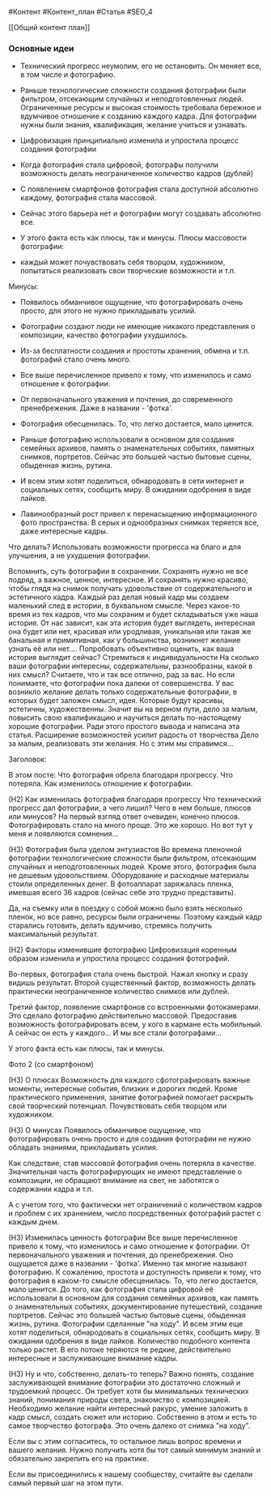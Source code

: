 #Контент #Контент_план #Статья #SEO_4 

[[Общий контент план]]
### Основные идеи

- Технический прогресс неумолим, его не остановить. Он меняет все, в том числе и фотографию.
- Раньше технологические сложности создания фотографии были фильтром, отсекающим случайных и неподготовленных людей.  Ограниченные ресурсы и высокая стоимость требовала бережное и вдумчивое отношение к созданию каждого кадра. Для фотографии нужны были знания, квалификация, желание учиться и узнавать.
- Цифровизация принципиально изменила и упростила процесс создания фотографии
- Когда фотография стала цифровой, фотографы получили возможность делать неограниченное количество кадров (дублей)
- С появлением смартфонов фотография стала доступной абсолютно каждому, фотография стала массовой.

- Сейчас этого барьера нет и фотографии могут создавать абсолютно все.

- У этого факта есть как плюсы, так и минусы.
Плюсы массовости фотографии: 
- каждый может почувствовать себя творцом, художником, попытаться реализовать свои творческие возможности и т.п. 

Минусы:
- Появилось обманчивое ощущение, что фотографировать очень просто, для этого не нужно прикладывать усилий.
- Фотографии создают люди не имеющие никакого представления о композиции, качество фотографии ухудшилось.
- Из-за бесплатности создания и простоты хранения, обмена и т.п. фотографий стало очень много.

- Все выше перечисленное привело к тому, что изменилось и само отношение к фотографии. 
- От первоначального уважения и почтения, до современного пренебрежения. Даже в названии - 'фотка'.
-  Фотография обесценилась. То, что легко достается, мало ценится. 
- Раньше фотографию использовали в основном для создания семейных архивов, память о знаменательных событиях, памятных снимков, портретов. Сейчас это большей частью бытовые сцены, обыденная жизнь, рутина. 
- И всем этим хотят поделиться, обнародовать в сети интернет и социальных сетях, сообщить миру. В ожидании одобрения в виде лайков.
- Лавинообразный рост привел к перенасыщению информационного фото пространства. В серых и однообразных снимках теряется все, даже интересные кадры.


Что делать? 
Использовать возможности прогресса на благо и для улучшения, а не ухудшения фотографии.

Вспомнить, суть фотографии в сохранении. 
Сохранять нужно не все подряд, а важное, ценное, интересное. И сохранять нужно красиво, чтобы глядя на снимок получать удовольствие от содержательного и эстетичного кадра.
Каждый раз делая новый кадр мы создаем маленький след в истории, в буквальном смысле. Через какое-то время из тех кадров, что мы сохраним и будет складываться уже наша история. От нас зависит, как эта история будет выглядеть, интересная она будет или нет, красивая или уродливая, уникальная или такая же банальная и примитивная, как у большинства, возникнет желание узнать её или нет....
Попробовать объективно оценить, как ваша история выглядит сейчас? 
Стремиться к индивидуальности
На сколько ваши фотографии интересны, содержательны, разнообразны, какой в них смысл? 
Считаете, что и так все отлично, рад за вас.
Но если понимаете, что фотографии пока далеки от совершенства. У вас возникло желание делать только содержательные фотографии, в которых будет заложен смысл, идея. Которые будут красивы, эстетичны, художественны.
Значит вы на верном пути, дело за малым, повысить свою квалификацию и научиться делать по-настоящему хорошие фотографии.
Ради этого простого вывода и написана эта статья.
Расширение возможностей усилит радость от творчества
Дело за малым, реализовать эти желания. Но с этим мы справимся...


Заголовок: 

В этом посте:
Что фотография обрела благодаря прогрессу.
Что потеряла.
Как изменилось отношение к фотографии.

(Н2) Как изменилась фотография благодаря прогрессу
Что технический прогресс дал фотографии, а чего лишил? Чего в нем больше, плюсов или минусов? На первый взгляд ответ очевиден, конечно плюсов. Фотографировать стало на много проще. Это же хорошо.
Но вот тут у меня и появляются сомнения... 

(Н3) Фотография была уделом энтузиастов
Во времена пленочной фотографии технологические сложности были фильтром, отсекающим случайных и неподготовленных людей. Кроме этого, фотография была не дешевым удовольствием. Оборудование и расходные материалы стоили определенных денег. В фотоаппарат заряжалась пленка, имевшая всего 36 кадров (сейчас себе это трудно представить). 

Да, на съемку или в поездку с собой можно было взять несколько пленок, но все равно, ресурсы были ограничены. Поэтому каждый кадр старались готовить, делать вдумчиво, стремясь получить максимальный результат.

(Н2) Факторы изменившие фотографию
Цифровизация коренным образом изменила и упростила процесс создания фотографий. 

Во-первых, фотография стала очень быстрой. Нажал кнопку и сразу видишь результат.
Второй существенный фактор, возможность делать практически неограниченное количество снимков или дублей.

Третий фактор, появление смартфонов со встроенными фотокамерами. Это сделало фотографию действительно массовой. Предоставив возможность фотографировать всем, у кого в кармане есть мобильный. А сейчас он есть у каждого... И мы все стали фотографами...

У этого факта есть как плюсы, так и минусы.

Фото 2 (со смартфоном)

(Н3) О плюсах
Возможность для каждого сфотографировать важные моменты, интересные события, близких и дорогих людей.
Кроме практического применения, занятие фотографией помогает раскрыть свой творческий потенциал. Почувствовать себя творцом или художником. 

(Н3) О минусах
Появилось обманчивое ощущение, что фотографировать очень просто и для создания фотографии не нужно обладать знаниями, прикладывать усилия.

Как следствие, став массовой фотография очень потеряла в качестве. Значительная часть фотографирующих не имеют представление о композиции, не обращают внимание на свет, не заботятся о содержании кадра и т.п.

А с учетом того, что фактически нет ограничений с количеством кадров и проблем с их хранением, число посредственных фотографий растет с каждым днем.

(Н3) Изменилась ценность фотографии
Все выше перечисленное привело к тому, что изменилось и само отношение к фотографии. 
От первоначального уважения и почтения, до пренебрежения. Оно ощущается даже в названии - 'фотка'. Именно так многие называют фотографию.
К сожалению, простота и доступность привели к тому, что фотография в каком-то смысле обесценилась. То, что легко достается, мало ценится. 
До того, как фотография стала цифровой её использовали в основном для создания семейных архивов, как память о знаменательных событиях, документирование путешествий, создание портретов. 
Сейчас это большей частью бытовые сцены, обыденная жизнь, рутина. Фотографии сделанные "на ходу". 
И всем этим еще хотят поделиться, обнародовать в социальных сетях, сообщить миру. В ожидании одобрения в виде лайков.
Количество подобного контента только растет. В его потоке теряются те редкие, действительно интересные и заслуживающие внимание кадры.

(Н3) Ну и что, собственно, делать-то теперь?
Важно понять, создание заслуживающей внимание фотографии это достаточно сложный и трудоемкий процесс.
Он требует хотя бы минимальных технических знаний, понимания природы света, знакомство с композицией. 
Необходимо желание найти интересный ракурс, умение заложить в кадр смысл, создать сюжет или историю. Собственно в этом и есть то самое творчество фотографа. Это очень далеко от снимка "на ходу".

Если вы с этим согласитесь, то остальное лишь вопрос времени и вашего желания.
Нужно получить хотя бы тот самый минимум знаний и обязательно закрепить его на практике.

Если вы присоединились к нашему сообществу, считайте вы сделали самый первый шаг на этом пути.
